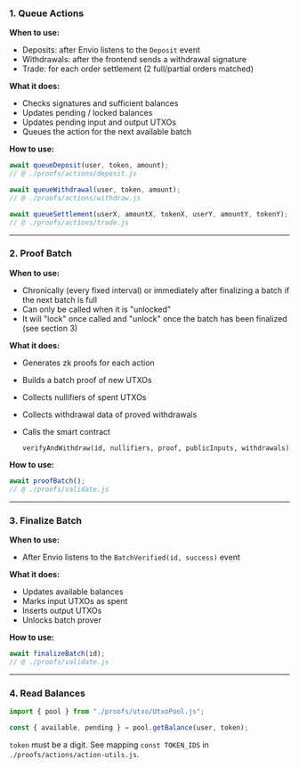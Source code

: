 ### 1. Queue Actions

**When to use:**

* Deposits: after Envio listens to the `Deposit` event
* Withdrawals: after the frontend sends a withdrawal signature
* Trade: for each order settlement (2 full/partial orders matched)

**What it does:**

* Checks signatures and sufficient balances
* Updates pending / locked balances
* Updates pending input and output UTXOs
* Queues the action for the next available batch

**How to use:**

```js
await queueDeposit(user, token, amount);
// @ ./proofs/actions/deposit.js

await queueWithdrawal(user, token, amount);
// @ ./proofs/actions/withdraw.js

await queueSettlement(userX, amountX, tokenX, userY, amountY, tokenY);
// @ ./proofs/actions/trade.js
```

---

### 2. Proof Batch

**When to use:**

* Chronically (every fixed interval) or immediately after finalizing a batch if the next batch is full
* Can only be called when it is "unlocked"
* It will "lock" once called and "unlock" once the batch has been finalized (see section 3)

**What it does:**

* Generates zk proofs for each action
* Builds a batch proof of new UTXOs
* Collects nullifiers of spent UTXOs
* Collects withdrawal data of proved withdrawals
* Calls the smart contract

  ```
  verifyAndWithdraw(id, nullifiers, proof, publicInputs, withdrawals)
  ```

**How to use:**

```js
await proofBatch();
// @ ./proofs/validate.js
```

---

### 3. Finalize Batch

**When to use:**

* After Envio listens to the `BatchVerified(id, success)` event

**What it does:**

* Updates available balances
* Marks input UTXOs as spent
* Inserts output UTXOs
* Unlocks batch prover

**How to use:**

```js
await finalizeBatch(id);
// @ ./proofs/validate.js
```

---

### 4. Read Balances

```js
import { pool } from "./proofs/utxo/UtxoPool.js";

const { available, pending } = pool.getBalance(user, token);
```

`token` must be a digit.
See mapping `const TOKEN_IDS` in `./proofs/actions/action-utils.js`.
